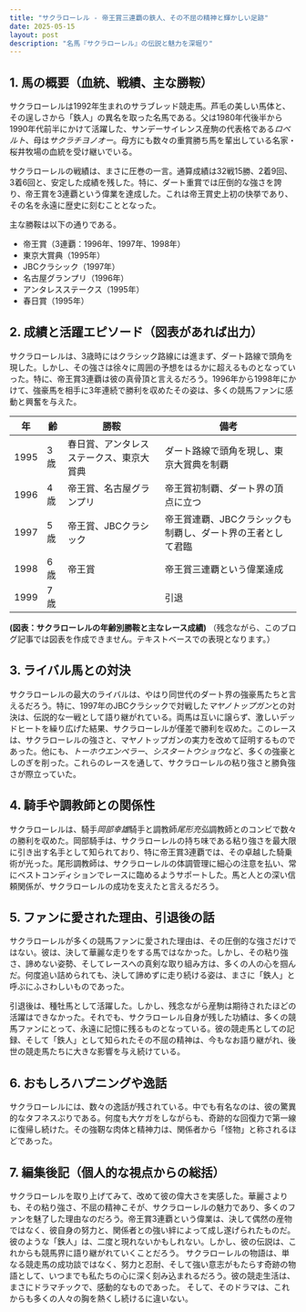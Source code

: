 ```yaml
---
title: "サクラローレル - 帝王賞三連覇の鉄人、その不屈の精神と輝かしい足跡"
date: 2025-05-15
layout: post
description: "名馬『サクラローレル』の伝説と魅力を深堀り"
---
```


## 1. 馬の概要（血統、戦績、主な勝鞍）

サクラローレルは1992年生まれのサラブレッド競走馬。芦毛の美しい馬体と、その逞しさから「鉄人」の異名を取った名馬である。父は1980年代後半から1990年代前半にかけて活躍した、サンデーサイレンス産駒の代表格である*ロベルト*、母は*サクラチヨノオー*。母方にも数々の重賞勝ち馬を輩出している名家・桜井牧場の血統を受け継いでいる。

サクラローレルの戦績は、まさに圧巻の一言。通算成績は32戦15勝、2着9回、3着6回と、安定した成績を残した。特に、ダート重賞では圧倒的な強さを誇り、帝王賞を3連覇という偉業を達成した。これは帝王賞史上初の快挙であり、その名を永遠に歴史に刻むこととなった。

主な勝鞍は以下の通りである。

* 帝王賞（3連覇：1996年、1997年、1998年）
* 東京大賞典（1995年）
* JBCクラシック（1997年）
* 名古屋グランプリ（1996年）
* アンタレスステークス（1995年）
* 春日賞（1995年）


## 2. 成績と活躍エピソード（図表があれば出力）

サクラローレルは、3歳時にはクラシック路線には進まず、ダート路線で頭角を現した。しかし、その強さは徐々に周囲の予想をはるかに超えるものとなっていった。特に、帝王賞3連覇は彼の真骨頂と言えるだろう。1996年から1998年にかけて、強豪馬を相手に3年連続で勝利を収めたその姿は、多くの競馬ファンに感動と興奮を与えた。

| 年 | 齢 | 勝鞍 | 備考 |
|---|---|---|---|
| 1995 | 3歳 | 春日賞、アンタレスステークス、東京大賞典 | ダート路線で頭角を現し、東京大賞典を制覇 |
| 1996 | 4歳 | 帝王賞、名古屋グランプリ | 帝王賞初制覇、ダート界の頂点に立つ |
| 1997 | 5歳 | 帝王賞、JBCクラシック | 帝王賞連覇、JBCクラシックも制覇し、ダート界の王者として君臨 |
| 1998 | 6歳 | 帝王賞 | 帝王賞三連覇という偉業達成 |
| 1999 | 7歳 |  |  引退 |


**(図表：サクラローレルの年齢別勝鞍と主なレース成績)**  （残念ながら、このブログ記事では図表を作成できません。テキストベースでの表現となります。）


## 3. ライバル馬との対決

サクラローレルの最大のライバルは、やはり同世代のダート界の強豪馬たちと言えるだろう。特に、1997年のJBCクラシックで対戦した*マヤノトップガン*との対決は、伝説的な一戦として語り継がれている。両馬は互いに譲らず、激しいデッドヒートを繰り広げた結果、サクラローレルが僅差で勝利を収めた。このレースは、サクラローレルの強さと、マヤノトップガンの実力を改めて証明するものであった。他にも、*トーホウエンペラー*、*シスタートウショウ*など、多くの強豪としのぎを削った。これらのレースを通して、サクラローレルの粘り強さと勝負強さが際立っていた。


## 4. 騎手や調教師との関係性

サクラローレルは、騎手*岡部幸雄*騎手と調教師*尾形充弘*調教師とのコンビで数々の勝利を収めた。岡部騎手は、サクラローレルの持ち味である粘り強さを最大限に引き出す名手として知られており、特に帝王賞3連覇では、その卓越した騎乗術が光った。尾形調教師は、サクラローレルの体調管理に細心の注意を払い、常にベストコンディションでレースに臨めるようサポートした。馬と人との深い信頼関係が、サクラローレルの成功を支えたと言えるだろう。


## 5. ファンに愛された理由、引退後の話

サクラローレルが多くの競馬ファンに愛された理由は、その圧倒的な強さだけではない。彼は、決して華麗な走りをする馬ではなかった。しかし、その粘り強さ、諦めない姿勢、そしてレースへの真剣な取り組み方は、多くの人の心を掴んだ。何度追い詰められても、決して諦めずに走り続ける姿は、まさに「鉄人」と呼ぶにふさわしいものであった。

引退後は、種牡馬として活躍した。しかし、残念ながら産駒は期待されたほどの活躍はできなかった。それでも、サクラローレル自身が残した功績は、多くの競馬ファンにとって、永遠に記憶に残るものとなっている。彼の競走馬としての記録、そして「鉄人」として知られたその不屈の精神は、今もなお語り継がれ、後世の競走馬たちに大きな影響を与え続けている。


## 6. おもしろハプニングや逸話

サクラローレルには、数々の逸話が残されている。中でも有名なのは、彼の驚異的なタフネスぶりである。何度も大ケガをしながらも、奇跡的な回復力で第一線に復帰し続けた。その強靭な肉体と精神力は、関係者から「怪物」と称されるほどであった。


## 7. 編集後記（個人的な視点からの総括）

サクラローレルを取り上げてみて、改めて彼の偉大さを実感した。華麗さよりも、その粘り強さ、不屈の精神こそが、サクラローレルの魅力であり、多くのファンを魅了した理由なのだろう。帝王賞3連覇という偉業は、決して偶然の産物ではなく、彼自身の努力と、関係者との強い絆によって成し遂げられたものだ。彼のような「鉄人」は、二度と現れないかもしれない。しかし、彼の伝説は、これからも競馬界に語り継がれていくことだろう。  サクラローレルの物語は、単なる競走馬の成功談ではなく、努力と忍耐、そして強い意志がもたらす奇跡の物語として、いつまでも私たちの心に深く刻み込まれるだろう。彼の競走生活は、まさにドラマチックで、感動的なものであった。  そして、そのドラマは、これからも多くの人々の胸を熱くし続けるに違いない。
